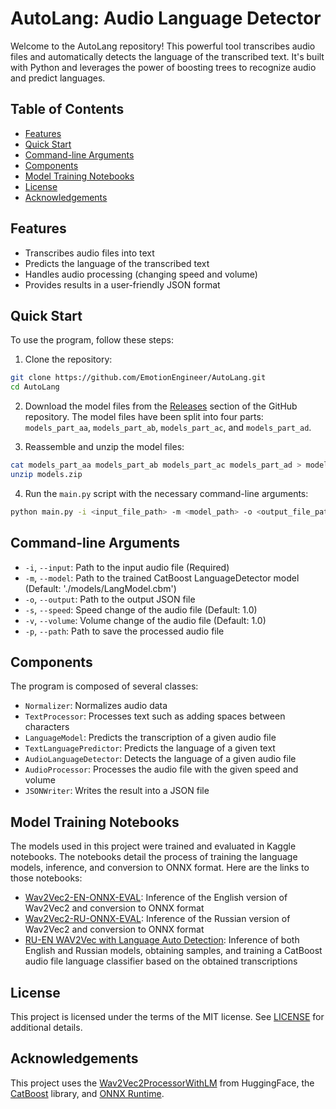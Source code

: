 # AutoLang: Audio Language Detector

Welcome to the AutoLang repository! This powerful tool transcribes audio files and automatically detects the language of the transcribed text. It's built with Python and leverages the power of boosting trees to recognize audio and predict languages.

## Table of Contents

- [Features](#features)
- [Quick Start](#quick-start)
- [Command-line Arguments](#command-line-arguments)
- [Components](#components)
- [Model Training Notebooks](#model-training-notebooks)
- [License](#license)
- [Acknowledgements](#acknowledgements)

## Features

- Transcribes audio files into text
- Predicts the language of the transcribed text
- Handles audio processing (changing speed and volume)
- Provides results in a user-friendly JSON format

## Quick Start

To use the program, follow these steps:

1. Clone the repository:

```bash
git clone https://github.com/EmotionEngineer/AutoLang.git
cd AutoLang
```

2. Download the model files from the [Releases](https://github.com/EmotionEngineer/AutoLang/releases/tag/v1.0.0) section of the GitHub repository. The model files have been split into four parts: `models_part_aa`, `models_part_ab`, `models_part_ac`, and `models_part_ad`.

3. Reassemble and unzip the model files:

```bash
cat models_part_aa models_part_ab models_part_ac models_part_ad > models.zip
unzip models.zip
```

4. Run the `main.py` script with the necessary command-line arguments:

```bash
python main.py -i <input_file_path> -m <model_path> -o <output_file_path> -s <speed> -v <volume> -p <processed_audio_path>
```

## Command-line Arguments

- `-i`, `--input`: Path to the input audio file (Required)
- `-m`, `--model`: Path to the trained CatBoost LanguageDetector model (Default: './models/LangModel.cbm')
- `-o`, `--output`: Path to the output JSON file
- `-s`, `--speed`: Speed change of the audio file (Default: 1.0)
- `-v`, `--volume`: Volume change of the audio file (Default: 1.0)
- `-p`, `--path`: Path to save the processed audio file

## Components

The program is composed of several classes:

- `Normalizer`: Normalizes audio data
- `TextProcessor`: Processes text such as adding spaces between characters
- `LanguageModel`: Predicts the transcription of a given audio file
- `TextLanguagePredictor`: Predicts the language of a given text
- `AudioLanguageDetector`: Detects the language of a given audio file
- `AudioProcessor`: Processes the audio file with the given speed and volume
- `JSONWriter`: Writes the result into a JSON file

## Model Training Notebooks

The models used in this project were trained and evaluated in Kaggle notebooks. The notebooks detail the process of training the language models, inference, and conversion to ONNX format. Here are the links to those notebooks:

- [Wav2Vec2-EN-ONNX-EVAL](https://www.kaggle.com/code/tttrrraaahhh/wav2vec2-en-onnx-eval): Inference of the English version of Wav2Vec2 and conversion to ONNX format
- [Wav2Vec2-RU-ONNX-EVAL](https://www.kaggle.com/code/tttrrraaahhh/wav2vec2-ru-onnx-eval): Inference of the Russian version of Wav2Vec2 and conversion to ONNX format
- [RU-EN WAV2Vec with Language Auto Detection](https://www.kaggle.com/code/tttrrraaahhh/ru-en-wav2vec-with-language-auto-detection): Inference of both English and Russian models, obtaining samples, and training a CatBoost audio file language classifier based on the obtained transcriptions

## License

This project is licensed under the terms of the MIT license. See [LICENSE](LICENSE) for additional details.

## Acknowledgements

This project uses the [Wav2Vec2ProcessorWithLM](https://huggingface.co/transformers/model_doc/wav2vec2.html) from HuggingFace, the [CatBoost](https://catboost.ai/) library, and [ONNX Runtime](https://onnxruntime.ai/).
